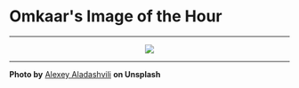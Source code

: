 # Omkaar's Image of the Hour

---

<div align="center">

<a href="https://unsplash.com/photos/a-modern-kitchen-features-a-minimalist-design-Fgo8WHmi5T0">
  <img src="https://images.unsplash.com/photo-1750764484555-58d055fdd2c7?crop=entropy&cs=tinysrgb&fit=max&fm=jpg&ixid=M3w3NjA2Nzh8MHwxfHJhbmRvbXx8fHx8fHx8fDE3NTMzMzY4MDB8&ixlib=rb-4.1.0&q=80&w=1080" style="max-width:100%; height:auto;">
</a>



</div>

---

**Photo by** [Alexey Aladashvili](https://unsplash.com/@alexeyaladashvili61) **on Unsplash**
